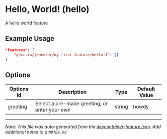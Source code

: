 
# Hello, World! (hello)

A hello world feature

## Example Usage

```json
"features": {
    "ghcr.io/jkuester/my-first-feature/hello:1": {}
}
```

## Options

| Options Id | Description | Type | Default Value |
|-----|-----|-----|-----|
| greeting | Select a pre-made greeting, or enter your own | string | howdy |



---

_Note: This file was auto-generated from the [devcontainer-feature.json](https://github.com/jkuester/my-first-feature/blob/main/src/hello/devcontainer-feature.json).  Add additional notes to a `NOTES.md`._
